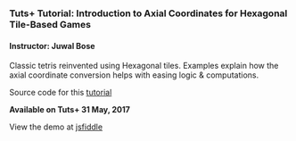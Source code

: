 ### Tuts+ Tutorial: Introduction to Axial Coordinates for Hexagonal Tile-Based Games

#### Instructor: Juwal Bose

Classic tetris reinvented using Hexagonal tiles. Examples explain how the axial coordinate conversion helps with easing logic & computations.

Source code for this [tutorial](http://gamedevelopment.tutsplus.com/tutorials/introduction-to-axial-coordinates-for-hexagonal-tile-based-games--cms-28820)

**Available on Tuts+ 31 May, 2017**

View the demo at [jsfiddle](https://jsfiddle.net/juwalbose/5xtcsvwL/)
